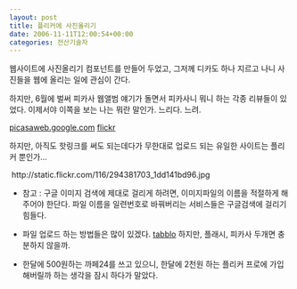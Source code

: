```yaml
---
layout: post
title: 플리커에 사진올리기
date: 2006-11-11T12:00:54+00:00
categories: 전산기술자
---
```

웹사이트에 사진올리기 컴포넌트를 만들어 두었고, 그저께 디카도 하나 지르고 나니 사진들을 웹에 올리는 일에 관심이 간다.

하지만, 6월에 벌써 피카사 웹앨범 얘기가 돌면서 피카사니 뭐니 하는 각종 리뷰들이 있었다. 이제서야 이쪽을 보는 나는 뭐란 말인가. 느리다. 느려.

<a href="http://picasaweb.google.com" target="bb">picasaweb.google.com</a>
<a href="http://www.flickr.com/photos/63339132@N00/" target="bb">flickr</a>

하지만, 아직도 핫링크를 써도 되는데다가 무한대로 업로드 되는 유일한 사이트는 플리커 뿐인가...

<img alt="" src="http://static.flickr.com/116/294381703_1dd141bd96.jpg" />
http://static.flickr.com/116/294381703_1dd141bd96.jpg

* 참고 : 구글 이미지 검색에 제대로 걸리게 하려면, 이미지파일의 이름을 적절하게 해주어야 한단다. 파일 이름을 일련번호로 바꿔버리는 서비스들은 구글검색에 걸리기 힘들다.

* 파일 업로드 하는 방법들은 많이 있겠다. <a href="http://www.tabblo.com/studio/upload/first/" target="bb">tabblo</a> 하지만, 플래시, 피카사 두개면 충분하지 않을까.

* 한달에 500원하는 까페24를 쓰고 있으니, 한달에 2천원 하는 플리커 프로에 가입해버릴까 하는 생각을 잠시 하다가 말았다.
